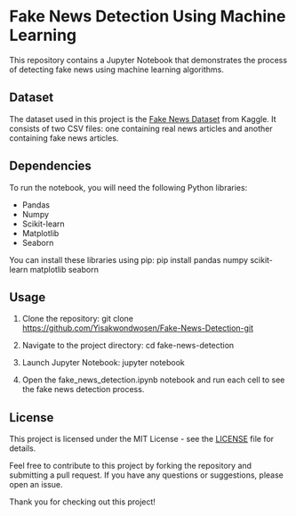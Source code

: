 

# Fake News Detection Using Machine Learning

This repository contains a Jupyter Notebook that demonstrates the process of detecting fake news using machine learning algorithms.

## Dataset
The dataset used in this project is the [Fake News Dataset](https://www.kaggle.com/clmentbisaillon/fake-and-real-news-dataset) from Kaggle. It consists of two CSV files: one containing real news articles and another containing fake news articles.

## Dependencies
To run the notebook, you will need the following Python libraries:
- Pandas
- Numpy
- Scikit-learn
- Matplotlib
- Seaborn

You can install these libraries using pip:
pip install pandas numpy scikit-learn matplotlib seaborn


## Usage
1. Clone the repository:
git clone https://github.com/Yisakwondwosen/Fake-News-Detection-git


2. Navigate to the project directory:
cd fake-news-detection


3. Launch Jupyter Notebook:
jupyter notebook


4. Open the fake_news_detection.ipynb notebook and run each cell to see the fake news detection process.

## License
This project is licensed under the MIT License - see the [LICENSE](LICENSE) file for details.

Feel free to contribute to this project by forking the repository and submitting a pull request. If you have any questions or suggestions, please open an issue.

Thank you for checking out this project!
